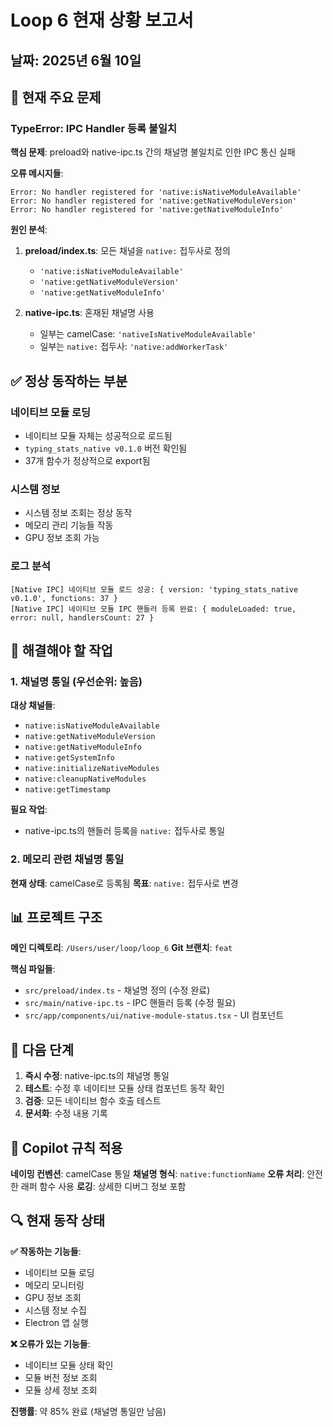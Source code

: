 # Loop 6 현재 상황 보고서

## 날짜: 2025년 6월 10일

## 🚨 현재 주요 문제

### TypeError: IPC Handler 등록 불일치
**핵심 문제**: preload와 native-ipc.ts 간의 채널명 불일치로 인한 IPC 통신 실패

**오류 메시지들**:
```
Error: No handler registered for 'native:isNativeModuleAvailable'
Error: No handler registered for 'native:getNativeModuleVersion'  
Error: No handler registered for 'native:getNativeModuleInfo'
```

**원인 분석**:
1. **preload/index.ts**: 모든 채널을 `native:` 접두사로 정의
   - `'native:isNativeModuleAvailable'`
   - `'native:getNativeModuleVersion'`
   - `'native:getNativeModuleInfo'`

2. **native-ipc.ts**: 혼재된 채널명 사용
   - 일부는 camelCase: `'nativeIsNativeModuleAvailable'`
   - 일부는 `native:` 접두사: `'native:addWorkerTask'`

## ✅ 정상 동작하는 부분

### 네이티브 모듈 로딩
- 네이티브 모듈 자체는 성공적으로 로드됨
- `typing_stats_native v0.1.0` 버전 확인됨
- 37개 함수가 정상적으로 export됨

### 시스템 정보
- 시스템 정보 조회는 정상 동작
- 메모리 관리 기능들 작동
- GPU 정보 조회 가능

### 로그 분석
```
[Native IPC] 네이티브 모듈 로드 성공: { version: 'typing_stats_native v0.1.0', functions: 37 }
[Native IPC] 네이티브 모듈 IPC 핸들러 등록 완료: { moduleLoaded: true, error: null, handlersCount: 27 }
```

## 🔧 해결해야 할 작업

### 1. 채널명 통일 (우선순위: 높음)
**대상 채널들**:
- `native:isNativeModuleAvailable`
- `native:getNativeModuleVersion`
- `native:getNativeModuleInfo`
- `native:getSystemInfo`
- `native:initializeNativeModules`
- `native:cleanupNativeModules`
- `native:getTimestamp`

**필요 작업**:
- native-ipc.ts의 핸들러 등록을 `native:` 접두사로 통일

### 2. 메모리 관련 채널명 통일
**현재 상태**: camelCase로 등록됨
**목표**: `native:` 접두사로 변경

## 📊 프로젝트 구조

**메인 디렉토리**: `/Users/user/loop/loop_6`
**Git 브랜치**: `feat`

**핵심 파일들**:
- `src/preload/index.ts` - 채널명 정의 (수정 완료)
- `src/main/native-ipc.ts` - IPC 핸들러 등록 (수정 필요)
- `src/app/components/ui/native-module-status.tsx` - UI 컴포넌트

## 🎯 다음 단계

1. **즉시 수정**: native-ipc.ts의 채널명 통일
2. **테스트**: 수정 후 네이티브 모듈 상태 컴포넌트 동작 확인
3. **검증**: 모든 네이티브 함수 호출 테스트
4. **문서화**: 수정 내용 기록

## 📝 Copilot 규칙 적용

**네이밍 컨벤션**: camelCase 통일
**채널명 형식**: `native:functionName` 
**오류 처리**: 안전한 래퍼 함수 사용
**로깅**: 상세한 디버그 정보 포함

## 🔍 현재 동작 상태

**✅ 작동하는 기능들**:
- 네이티브 모듈 로딩
- 메모리 모니터링 
- GPU 정보 조회
- 시스템 정보 수집
- Electron 앱 실행

**❌ 오류가 있는 기능들**:
- 네이티브 모듈 상태 확인
- 모듈 버전 정보 조회
- 모듈 상세 정보 조회

**진행률**: 약 85% 완료 (채널명 통일만 남음)
